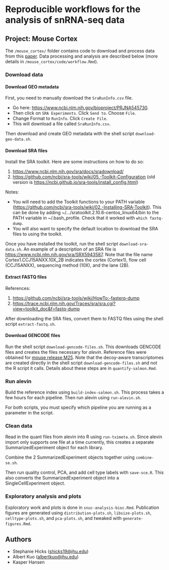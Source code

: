 # Reproducible workflows for the analysis of snRNA-seq data

## Project: Mouse Cortex

The `/mouse_cortex/` folder contains code to download and process data from this [paper](https://www.nature.com/articles/s41587-020-0465-8). Data processing and analysis are described below (more details in `/mouse_cortex/code/workflow.Rmd`).

### Download data

#### Download GEO metadata

First, you need to manually download the `SraRunInfo.csv` file. 

* Go here: https://www.ncbi.nlm.nih.gov/bioproject/PRJNA545730. 
* Then click on `SRA Experiments`. Click `Send to`. Choose `File`. 
* Change Format to `RunInfo`. Click `Create File`. 
* This will download a file called `SraRunInfo.csv`.

Then download and create GEO metadata with the shell script `download-geo-data.sh`. 

#### Download SRA files

Install the SRA toolkit. Here are some instructions on how to do so:

1. https://www.ncbi.nlm.nih.gov/sra/docs/sradownload/
2. https://github.com/ncbi/sra-tools/wiki/05.-Toolkit-Configuration (old version is https://ncbi.github.io/sra-tools/install_config.html)

Notes:

* You will need to add the Toolkit functions to your PATH variable (https://github.com/ncbi/sra-tools/wiki/02.-Installing-SRA-Toolkit). This can be done by adding ~/.../sratoolkit.2.10.6-centos_linux64/bin to the PATH variable in ~/.bash_profile. Check that it worked with `which fastq-dump`.
* You will also want to specify the default location to download the SRA files to using the toolkit.

Once you have installed the toolkit, run the shell script `download-sra-data.sh`. An example of a description of an SRA file is https://www.ncbi.nlm.nih.gov/sra/SRX5943587. Note that the file name Cortex1.CCJ15ANXX.10X_2B indicates the cortex (Cortex1), flow cell (CCJ15ANXX), sequencing method (10X), and the lane (2B).

#### Extract FASTQ files

References:

1. https://github.com/ncbi/sra-tools/wiki/HowTo:-fasterq-dump
2. https://trace.ncbi.nlm.nih.gov/Traces/sra/sra.cgi?view=toolkit_doc&f=fastq-dump

After downloading the SRA files, convert them to FASTQ files using the shell script `extract-fastq.sh`.

#### Download GENCODE files

Run the shell script `download-gencode-files.sh`. This downloads GENCODE files and creates the files necessary for *alevin*. Reference files were obtained for [mouse release M25](https://www.gencodegenes.org/mouse/release_M25.html). 
Note that the decoy-aware transcriptomes are created directly in the shell script `download-gencode-files.sh` and not the R script it calls. Details about these steps are in `quantify-salmon.Rmd`.

### Run alevin

Build the reference index using `build-index-salmon.sh`. This process takes a few hours for each pipeline. Then run alevin using `run-alevin.sh`.

For both scripts, you must specify which pipeline you are running as a parameter in the script. 

### Clean data

Read in the quant files from alevin into R using `run-tximeta.sh`. Since alevin import only supports one file at a time currently, this creates a separate SummarizedExperiment object for each library. 

Combine the 2 SummarizedExperiment objects together using `combine-se.sh`. 

Then run quality control, PCA, and add cell type labels with `save-sce.R`. This also converts the SummarizedExperiment object into a SingleCellExperiment object.

### Exploratory analysis and plots

Exploratory work and plots is done in `snuc-analysis-bioc.Rmd`. Publication figures are generated using `distribution-plots.sh`, `libsize-plots.sh`, `celltype-plots.sh`, and `pca-plots.sh`, and tweaked with `generate-figures.Rmd`. 

## Authors

* Stephanie Hicks (shicks19@jhu.edu)
* Albert Kuo (albertkuo@jhu.edu)
* Kasper Hansen
